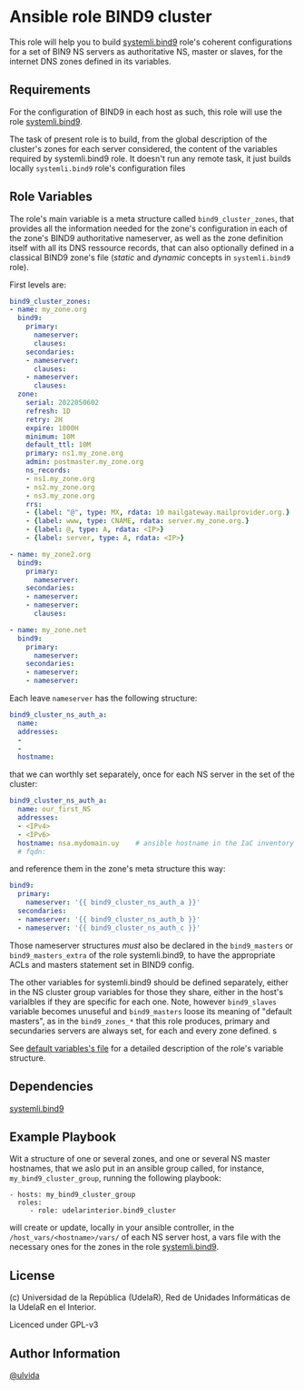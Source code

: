 Ansible role BIND9 cluster
=========

This role will help you to build [systemli.bind9](https://galaxy.ansible.com/systemli/bind9) role's coherent configurations for a set of BIN9 NS servers as authoritative NS, master or slaves, for the internet DNS zones defined in its variables. 

Requirements
------------

For the configuration of BIND9 in each host as such, this role will use the role [systemli.bind9](https://galaxy.ansible.com/systemli/bind9). 

The task of present role is to build, from the global description of the cluster's zones for each server considered, the content of the variables required by systemli.bind9 role. It doesn't run any remote task, it just builds locally `systemli.bind9` role's configuration files

Role Variables
--------------

The role's main variable is a meta structure called `bind9_cluster_zones`, that provides all the information needed for the zone's configuration in each of the zone's BIND9 authoritative nameserver, as well as the zone definition itself with all its DNS ressource records, that can also optionally defined in a classical BIND9 zone's file (_static_ and _dynamic_ concepts in `systemli.bind9` role).

First levels are:
```yaml 
bind9_cluster_zones: 
- name: my_zone.org
  bind9:
    primary:
      nameserver:
      clauses:
    secondaries:
    - nameserver:
      clauses:
    - nameserver:
      clauses:
  zone:
    serial: 2022050602
    refresh: 1D
    retry: 2H
    expire: 1000H
    minimum: 10M
    default_ttl: 10M
    primary: ns1.my_zone.org
    admin: postmaster.my_zone.org
    ns_records:
    - ns1.my_zone.org
    - ns2.my_zone.org
    - ns3.my_zone.org
    rrs:
    - {label: "@", type: MX, rdata: 10 mailgateway.mailprovider.org.}
    - {label: www, type: CNAME, rdata: server.my_zone.org.}
    - {label: @, type: A, rdata: <IP>}
    - {label: server, type: A, rdata: <IP>}

- name: my_zone2.org
  bind9:
    primary:
      nameserver:
    secondaries:
    - nameserver:
    - nameserver:
      clauses:

- name: my_zone.net
  bind9:
    primary:
      nameserver:
    secondaries:
    - nameserver:
    - nameserver:

```
Each leave `nameserver` has the following structure: 
```yaml
bind9_cluster_ns_auth_a:
  name:
  addresses:
  - 
  - 
  hostname:
```
that we can worthly set separately, once for each NS server in the set of the cluster: 

```yaml
bind9_cluster_ns_auth_a:
  name: our_first_NS
  addresses:
  - <IPv4>
  - <IPv6>
  hostname: nsa.mydomain.uy    # ansible hostname in the IaC inventory
  # fqdn:                   
```
and reference them in the zone's meta structure this way: 

```yaml
bind9:
  primary:
    nameserver: '{{ bind9_cluster_ns_auth_a }}'
  secondaries:
  - nameserver: '{{ bind9_cluster_ns_auth_b }}'
  - nameserver: '{{ bind9_cluster_ns_auth_c }}'
```

Those nameserver structures _must_ also be declared in the `bind9_masters` or `bind9_masters_extra` of the role systemli.bind9, to have the appropriate ACLs and masters statement set in BIND9 config. 

The other variables for systemli.bind9 should be defined separately, either in the NS cluster group variables for those they share, either in the host's varialbles if they are specific for each one. Note, however `bind9_slaves` variable becomes unuseful and  `bind9_masters` loose its meaning of "default masters", as in the `bind9_zones_*` that this role produces, primary and secundaries servers are always set, for each and every zone defined. s


See [default variables's file](defaults/main.yml) for a detailed description of the role's variable structure. 

Dependencies
------------

 [systemli.bind9](https://galaxy.ansible.com/systemli/bind9)

Example Playbook
----------------

Wit a structure of one or several zones, and one or several NS master hostnames, that we aslo put in an ansible group called, for instance, `my_bind9_cluster_group`, running the following playbook: 

    - hosts: my_bind9_cluster_group
      roles:
         - role: udelarinterior.bind9_cluster 
  

will create or update, locally in your ansible controller, in the `/host_vars/<hostname>/vars/` of each NS server host, a vars file with the necessary ones for the zones in the role [systemli.bind9](https://galaxy.ansible.com/systemli/bind9). 

License
-------

(c) Universidad de la República (UdelaR), Red de Unidades Informáticas de la UdelaR en el Interior.

Licenced under GPL-v3

Author Information
------------------

[@ulvida](https://github.com/ulvida)
